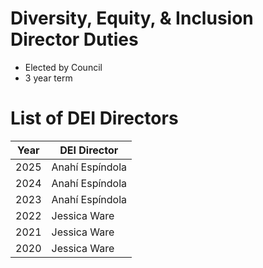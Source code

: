 # Diversity, Equity, & Inclusion Director Duties

- Elected by Council
- 3 year term

# List of DEI Directors

| Year | DEI Director |
|------|-----------------|
| 2025 |  Anahí Espíndola |
| 2024 |  Anahí Espíndola |
| 2023 |  Anahí Espíndola |
| 2022 | Jessica Ware |
| 2021 | Jessica Ware |
| 2020 | Jessica Ware |
